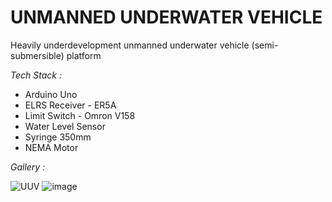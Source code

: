 # UNMANNED UNDERWATER VEHICLE #
Heavily underdevelopment unmanned underwater vehicle (semi-submersible) platform

*Tech Stack :*
- Arduino Uno
- ELRS Receiver - ER5A
- Limit Switch - Omron V158
- Water Level Sensor
- Syringe 350mm
- NEMA Motor

*Gallery :*

![UUV](https://github.com/user-attachments/assets/73ce0424-ae64-4bb3-b9a3-b988f36bd6ea)
![image](https://github.com/user-attachments/assets/42f62596-bde7-4f60-8883-5c424088005e)

